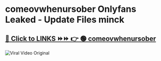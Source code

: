
 # comeovwhenursober Onlyfans Leaked - Update Files minck

## <h2><a href="https://clipsfans.com/comeovwhenursober&ref=git">🔗 Click to LINKS ⏩⏩ 👉 🟢 comeovwhenursober </a></h2>

<a href="https://clipsfans.com/comeovwhenursober&ref=git" rel="nofollow" data-target="animated-image.originalLink"><img src="https://i.ibb.co.com/xMMVF88/686577567.gif" alt="Viral Video Original" style="max-width: 100%; display: inline-block;" data-target="animated-image.originalImage"></a>

